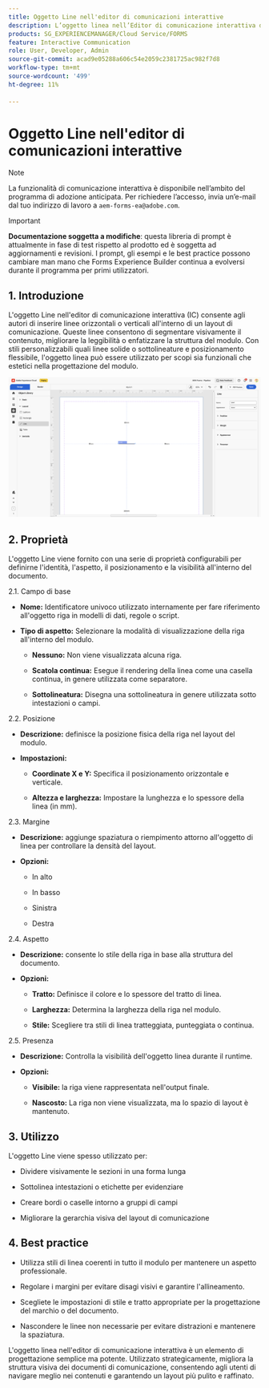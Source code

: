 ```yaml
---
title: Oggetto Line nell'editor di comunicazioni interattive
description: L’oggetto linea nell’Editor di comunicazione interattiva di AEM Forms consente agli autori di inserire linee orizzontali o verticali all’interno di un layout di comunicazione.
products: SG_EXPERIENCEMANAGER/Cloud Service/FORMS
feature: Interactive Communication
role: User, Developer, Admin
source-git-commit: acad9e05288a606c54e2059c2381725ac982f7d8
workflow-type: tm+mt
source-wordcount: '499'
ht-degree: 11%

---
```



# Oggetto Line nell&#39;editor di comunicazioni interattive

>[!NOTE]
>
> La funzionalità di comunicazione interattiva è disponibile nell’ambito del programma di adozione anticipata. Per richiedere l’accesso, invia un’e-mail dal tuo indirizzo di lavoro a `aem-forms-ea@adobe.com`.

>[!IMPORTANT]
>
> **Documentazione soggetta a modifiche**: questa libreria di prompt è attualmente in fase di test rispetto al prodotto ed è soggetta ad aggiornamenti e revisioni. I prompt, gli esempi e le best practice possono cambiare man mano che Forms Experience Builder continua a evolversi durante il programma per primi utilizzatori.

## &#x200B;1. Introduzione

L&#39;oggetto Line nell&#39;editor di comunicazione interattiva (IC) consente agli autori di inserire linee orizzontali o verticali all&#39;interno di un layout di comunicazione. Queste linee consentono di segmentare visivamente il contenuto, migliorare la leggibilità o enfatizzare la struttura del modulo. Con stili personalizzabili quali linee solide o sottolineature e posizionamento flessibile, l&#39;oggetto linea può essere utilizzato per scopi sia funzionali che estetici nella progettazione del modulo.

![Trova documento IC](/help/forms/interactive-communication/assets/line.png)

## &#x200B;2. Proprietà

L&#39;oggetto Line viene fornito con una serie di proprietà configurabili per definirne l&#39;identità, l&#39;aspetto, il posizionamento e la visibilità all&#39;interno del documento.

2.1. Campo di base

- **Nome:** Identificatore univoco utilizzato internamente per fare riferimento all&#39;oggetto riga in modelli di dati, regole o script.

- **Tipo di aspetto:** Selezionare la modalità di visualizzazione della riga all&#39;interno del modulo.

   - **Nessuno:** Non viene visualizzata alcuna riga.

   - **Scatola continua:** Esegue il rendering della linea come una casella continua, in genere utilizzata come separatore.

   - **Sottolineatura:** Disegna una sottolineatura in genere utilizzata sotto intestazioni o campi.

2.2. Posizione

- **Descrizione:** definisce la posizione fisica della riga nel layout del modulo.

- **Impostazioni:**

   - **Coordinate X e Y:** Specifica il posizionamento orizzontale e verticale.

   - **Altezza e larghezza:** Impostare la lunghezza e lo spessore della linea (in mm).

2.3. Margine

- **Descrizione:** aggiunge spaziatura o riempimento attorno all&#39;oggetto di linea per controllare la densità del layout.

- **Opzioni:**

   - In alto

   - In basso

   - Sinistra

   - Destra

2.4. Aspetto

- **Descrizione:** consente lo stile della riga in base alla struttura del documento.

- **Opzioni:**

   - **Tratto:** Definisce il colore e lo spessore del tratto di linea.

   - **Larghezza:** Determina la larghezza della riga nel modulo.

   - **Stile:** Scegliere tra stili di linea tratteggiata, punteggiata o continua.

2.5. Presenza

- **Descrizione:** Controlla la visibilità dell&#39;oggetto linea durante il runtime.

- **Opzioni:**

   - **Visibile:** la riga viene rappresentata nell&#39;output finale.

   - **Nascosto:** La riga non viene visualizzata, ma lo spazio di layout è mantenuto.

## &#x200B;3. Utilizzo

L&#39;oggetto Line viene spesso utilizzato per:

- Dividere visivamente le sezioni in una forma lunga

- Sottolinea intestazioni o etichette per evidenziare

- Creare bordi o caselle intorno a gruppi di campi

- Migliorare la gerarchia visiva del layout di comunicazione

## &#x200B;4. Best practice

- Utilizza stili di linea coerenti in tutto il modulo per mantenere un aspetto professionale.

- Regolare i margini per evitare disagi visivi e garantire l&#39;allineamento.

- Scegliete le impostazioni di stile e tratto appropriate per la progettazione del marchio o del documento.

- Nascondere le linee non necessarie per evitare distrazioni e mantenere la spaziatura.

L&#39;oggetto linea nell&#39;editor di comunicazione interattiva è un elemento di progettazione semplice ma potente. Utilizzato strategicamente, migliora la struttura visiva dei documenti di comunicazione, consentendo agli utenti di navigare meglio nei contenuti e garantendo un layout più pulito e raffinato.


